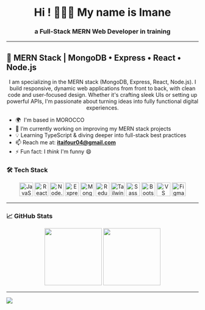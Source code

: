 ### <h1 align="center">Hi ! 🔮👩‍💻 My name is Imane</h1>


### <h3 align="center"> <strong>a Full-Stack MERN Web Developer in training</strong></h3>
--------------------------------------------------------------------------------------------------------------------------------------------------------------

### <p align="center">
  🌱 MERN Stack | MongoDB • Express • React • Node.js<br>
  ---------------------------------------------------
</p>



<p align="center">I am specializing in the MERN stack (MongoDB, Express, React, Node.js). I build responsive, dynamic web applications from front to back, with clean code and user-focused design. Whether it's crafting sleek UIs or setting up powerful APIs, I'm passionate about turning ideas into fully functional digital experiences.</p>

- 🌍  I'm based in MOROCCO
- 🧠 I’m currently working on improving my MERN stack projects
- 💡 Learning TypeScript & diving deeper into full-stack best practices
- 📫 Reach me at: **itaifour04@gmail.com**
- ⚡ Fun fact: I *think* I'm funny 😄
  
 ### 🛠️ Tech Stack

<p align="center">
  <a href="https://developer.mozilla.org/en-US/docs/Web/JavaScript"><img src="https://raw.githubusercontent.com/danielcranney/readme-generator/main/public/icons/skills/javascript-colored.svg" width="36" title="JavaScript"/></a>
  <a href="https://reactjs.org/"><img src="https://raw.githubusercontent.com/danielcranney/readme-generator/main/public/icons/skills/react-colored.svg" width="36" title="React"/></a>
  <a href="https://nodejs.org/"><img src="https://raw.githubusercontent.com/danielcranney/readme-generator/main/public/icons/skills/nodejs-colored.svg" width="36" title="Node.js"/></a>
  <a href="https://expressjs.com/"><img src="https://raw.githubusercontent.com/danielcranney/readme-generator/main/public/icons/skills/express-colored.svg" width="36" title="Express"/></a>
  <a href="https://www.mongodb.com/"><img src="https://raw.githubusercontent.com/danielcranney/readme-generator/main/public/icons/skills/mongodb-colored.svg" width="36" title="MongoDB"/></a>
  <a href="https://redux.js.org/"><img src="https://raw.githubusercontent.com/danielcranney/readme-generator/main/public/icons/skills/redux-colored.svg" width="36" title="Redux"/></a>
  <a href="https://tailwindcss.com/"><img src="https://raw.githubusercontent.com/danielcranney/readme-generator/main/public/icons/skills/tailwindcss-colored.svg" width="36" title="Tailwind"/></a>
  <a href="https://sass-lang.com/"><img src="https://raw.githubusercontent.com/danielcranney/readme-generator/main/public/icons/skills/sass-colored.svg" width="36" title="Sass"/></a>
  <a href="https://getbootstrap.com/"><img src="https://raw.githubusercontent.com/danielcranney/readme-generator/main/public/icons/skills/bootstrap-colored.svg" width="36" title="Bootstrap"/></a>
  <a href="https://code.visualstudio.com/"><img src="https://raw.githubusercontent.com/danielcranney/readme-generator/main/public/icons/skills/visualstudiocode-colored.svg" width="36" title="VS Code"/></a>
  <a href="https://www.figma.com/"><img src="https://raw.githubusercontent.com/danielcranney/readme-generator/main/public/icons/skills/figma-colored.svg" width="36" title="Figma"/></a>
</p>

---

### 📈 GitHub Stats

<p align="center">
  <img src="https://github-readme-stats.vercel.app/api?username=Imanetai4&show_icons=true&theme=radical" height="150"/>
  <img src="https://github-readme-stats.vercel.app/api/top-langs/?username=Imanetai4&layout=compact&theme=radical" height="150"/>
</p>

---

<a href="https://www.github.com/Imanetai4" target="_blank" rel="noreferrer">
  <img src="https://img.shields.io/github/followers/Imanetai4?logo=github&style=for-the-badge&color=22c55e&labelColor=22272e" />
</a>
